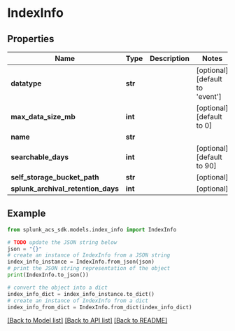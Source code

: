 # IndexInfo


## Properties

Name | Type | Description | Notes
------------ | ------------- | ------------- | -------------
**datatype** | **str** |  | [optional] [default to 'event']
**max_data_size_mb** | **int** |  | [optional] [default to 0]
**name** | **str** |  | 
**searchable_days** | **int** |  | [optional] [default to 90]
**self_storage_bucket_path** | **str** |  | [optional] 
**splunk_archival_retention_days** | **int** |  | [optional] 

## Example

```python
from splunk_acs_sdk.models.index_info import IndexInfo

# TODO update the JSON string below
json = "{}"
# create an instance of IndexInfo from a JSON string
index_info_instance = IndexInfo.from_json(json)
# print the JSON string representation of the object
print(IndexInfo.to_json())

# convert the object into a dict
index_info_dict = index_info_instance.to_dict()
# create an instance of IndexInfo from a dict
index_info_from_dict = IndexInfo.from_dict(index_info_dict)
```
[[Back to Model list]](../README.md#documentation-for-models) [[Back to API list]](../README.md#documentation-for-api-endpoints) [[Back to README]](../README.md)


